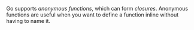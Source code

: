 Go supports *anonymous functions*, which can form *closures*.
Anonymous functions are useful when you want to define a function inline without having to name it.
